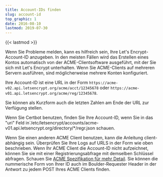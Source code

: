 ```yaml
---
title: Account-IDs finden
slug: account-id
top_graphic: 1
date: 2016-08-10
lastmod: 2019-07-30
---
```


{{< lastmod >}}

Wenn Sie Probleme melden, kann es hilfreich sein, Ihre Let's Encrypt-Account-ID
anzugeben. In den meisten Fällen wird das Erstellen eines Kontos
automatisch von der ACME-Clientsoftware ausgeführt, mit der Sie sich mit
Let's Encrypt unterhalten. Wenn Sie ACME-Clients auf mehreren Servern
ausführen, sind möglicherweise mehrere Konten konfiguriert.

Ihre Account-ID ist eine URL in der Form
`https://acme-v02.api.letsencrypt.org/acme/acct/12345678` oder
`https://acme-v01.api.letsencrypt.org/acme/reg/12345678`.

Sie können als Kurzform auch die letzten Zahlen am Ende der URL zur Verfügung stellen.

Wenn Sie Certbot benutzen, finden Sie Ihre Account-ID, wenn Sie in das
"uri" Feld in`/etc/letsencrypt/accounts/acme-v01.api.letsencrypt.org/directory/*/regr.json
schauen.

Wenn Sie einen anderen ACME Client benutzen, kann die Anleitung client-abhängig
sein. Überprüfen Sie Ihre Logs auf URLS in der Form wie oben beschrieben.
Wenn Ihr ACME Client die Account-ID nicht aufzeichnet, können Sie sie mit
einer Registrierungsabfrage mit demselben Schlüssel abfragen.
Schauen Sie [ACME Spezifikation für mehr Detail](https://tools.ietf.org/html/rfc8555#section-7.3).
Sie können die nummerische Form von Ihrer ID auch im Boulder-Requester Header
in der Antwort zu jedem POST Ihres ACME Clients finden.
